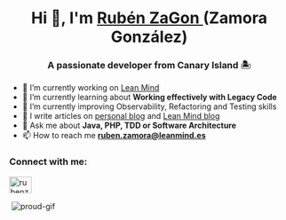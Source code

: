 <h1 align="center">Hi 👋, I'm 
    <a href="https://rubenzagon.com/"> Rubén ZaGon </a>(Zamora González)
</h1>

<h3 align="center">A passionate developer from Canary Island 🏝</h3>

<!-- 
<p align="left"> <img src="https://komarev.com/ghpvc/?username=rubenzagon&label=Profile%20views&color=0e75b6&style=flat" alt="rubenzagon" /> </p> 
-->

<!--
<p align="left"> <a href="https://github.com/ryo-ma/github-profile-trophy"><img src="https://github-profile-trophy.vercel.app/?username=rubenzagon" alt="rubenzagon" /></a> </p> 
-->

- 🔭 I’m currently working on [Lean Mind](https://leanmind.es/es/)
- 🌱 I’m currently learning about **Working effectively with Legacy Code**
- 🤔 I’m currently improving Observability, Refactoring and Testing skills
- 📝 I write articles on [personal blog](https://www.notion.so/Blog-Rub-n-Zagon-a549d45166f44f42a19e80295cbaf41f) and [Lean Mind blog](https://leanmind.es/es/blog/)
- 💬 Ask me about **Java, PHP, TDD or Software Architecture**
- 📫 How to reach me **[ruben.zamora@leanmind.es](mailto:ruben.zamora@leanmind.es?subject=Mensaje%20desde%20Github&body=Hola%20Ruben)**

<h3 align="left">Connect with me:</h3>
<p align="left">
<a href="https://linkedin.com/in/rubenzamoragonzalez" target="blank"><img align="center" src="https://cdn.worldvectorlogo.com/logos/linkedin-icon-2.svg" alt="rubenzamoragonzalez" height="30" width="40" /></a>
</p>

<p>&nbsp;<img align="center" src="https://media.tenor.com/X9jgpiApABcAAAAM/yes-nod.gif" alt="proud-gif" /></p>
